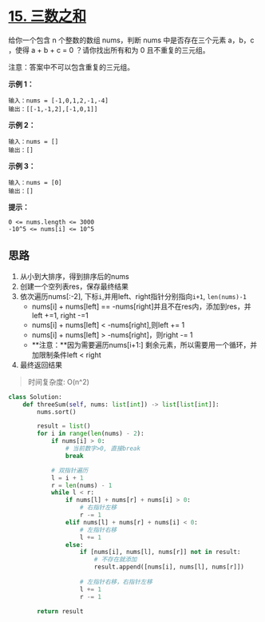 # [15. 三数之和](https://leetcode-cn.com/problems/3sum/)

给你一个包含 n 个整数的数组 nums，判断 nums 中是否存在三个元素 a，b，c ，使得 a + b + c = 0 ？请你找出所有和为 0 且不重复的三元组。

注意：答案中不可以包含重复的三元组。

 

**示例 1：**

```
输入：nums = [-1,0,1,2,-1,-4]
输出：[[-1,-1,2],[-1,0,1]]
```

**示例 2：**

```
输入：nums = []
输出：[]
```

**示例 3：**

```
输入：nums = [0]
输出：[]
```

**提示：**

```
0 <= nums.length <= 3000
-10^5 <= nums[i] <= 10^5
```



## 思路

1. 从小到大排序，得到排序后的nums
2. 创建一个空列表res，保存最终结果
3. 依次遍历nums[:-2], 下标`i`,并用left、right指针分别指向`i+1`, `len(nums)-1`
   - nums[i] + nums[left] == -nums[right]并且不在res内，添加到res，并left +=1, right -=1
   -  nums[i] + nums[left] < -nums[right],则left += 1
   - nums[i] + nums[left] > -nums[right]，则right -= 1
   - **注意：**因为需要遍历nums[i+1:] 剩余元素，所以需要用一个循环，并加限制条件left < right
4. 最终返回结果

> 时间复杂度: O(n^2)

```python
class Solution:
    def threeSum(self, nums: list[int]) -> list[list[int]]:
        nums.sort()

        result = list()
        for i in range(len(nums) - 2):
            if nums[i] > 0:
                # 当前数字>0, 直接break
                break

            # 双指针遍历
            l = i + 1
            r = len(nums) - 1
            while l < r:
                if nums[l] + nums[r] + nums[i] > 0:
                    # 右指针左移
                    r -= 1
                elif nums[l] + nums[r] + nums[i] < 0:
                    # 左指针右移
                    l += 1
                else:
                    if [nums[i], nums[l], nums[r]] not in result:
                        # 不存在就添加
                        result.append([nums[i], nums[l], nums[r]])
                        
                    # 左指针右移，右指针左移
                    l += 1
                    r -= 1

        return result
```

